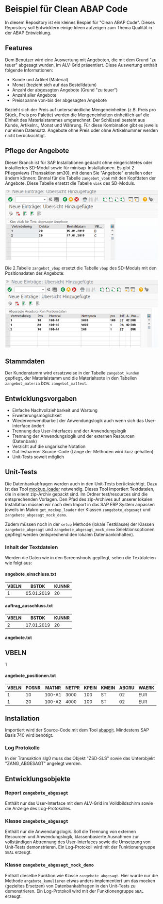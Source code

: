 # Beispiel für Clean ABAP Code #
In diesem Repository ist ein kleines Bespiel für "Clean ABAP Code". Dieses
Repository soll Entwicklern einige Ideen aufzeigen zum Thema Qualität in der ABAP Entwicklung.

## Features ##
Dem Benutzer wird eine Auswertung mit Angeboten, die mit dem Grund "zu teuer"
abgesagt wurden, im ALV-Grid präsentiert. Diese Auswertung enthält folgende Informationen:
* Kunde und Artikel (Material)
* Monat (bezieht sich auf das Bestelldatum)
* Anzahl der abgesagten Angebote (Grund "zu teuer")
* Anzahl aller Angebote
* Preisspanne von-bis der abgesagten Angebote

Bezieht sich der Preis auf unterschiedliche Mengeneinheiten (z.B. Preis pro
Stück, Preis pro Palette) werden die Mengeneinheiten einheitlich auf die Einheit
des Materialstammes umgerechnet.
Der Schlüssel besteht aus Kunde, Artikelnr., Monat und Währung. Für diese
Kombination gibt es jeweils nur einen Datensatz.
Angebote ohne Preis oder ohne Artikelnummer werden nicht berücksichtigt.

## Pflege der Angebote ##
Dieser Branch ist für SAP Installationen gedacht ohne eingerichtetes oder
installiertes SD-Modul sowie für minisap-Installationen. Es gibt 2 Pflegeviews
(Transaktion sm30), mit denen Sie "Angebote" erstellen oder ändern können:
Einmal für die Tabelle ```zangebot_vbak``` mit den Kopfdaten der Angebote. Diese Tabelle ersetzt die Tabelle ```vbak``` des SD-Moduls.

![Pflege zangebot_vbak](https://raw.githubusercontent.com/germanysources/clean_code_demo/without_sd_tables/docs/pflege_kopfdaten.png)

Die 2.Tabelle ```zangebot_vbap``` ersetzt die Tabelle ```vbap``` des SD-Moduls mit den Positionsdaten der Angebote:

![Pflege zangebot_vbap](https://raw.githubusercontent.com/germanysources/clean_code_demo/without_sd_tables/docs/pflege_positionsdaten.png)

## Stammdaten ##
Der Kundenstamm wird ersatzweise in der Tabelle ```zangebot_kunden```
gepflegt, der Materialstamm und die Materialtexte in den Tabellen
```zangebot_materia``` bzw. ```zangebot_mattext```.

## Entwicklungsvorgaben ##
* Einfache Nachvollziehbarkeit und Wartung
* Erweiterungsmöglichkeit
* Wiederverwendbarkeit der Anwendungslogik auch wenn sich das User-Interface ändert
* Trennung des User-Interfaces und der Anwendungslogik
* Trennung der Anwendungslogik und der externen Resourcen (Datenbank)
* Verzicht auf die ungarische Notation
* Gut lesbarerer Source-Code (Länge der Methoden wird kurz gehalten)
* Unit-Tests soweit möglich

## Unit-Tests ##
Die Datenbankabfragen werden auch in den Unit-Tests berücksichtigt. Dazu ist das
Tool [mockup_loader](https://github.com/sbcgua/mockup_loader) notwendig.
Dieses Tool importiert Textdateien, die in einem zip-Archiv gepackt sind.
Im Ordner test/resources sind die entsprechenden Vorlagen.
Den Pfad des zip-Archives auf unserer lokalen Installation müssen wir nach dem Import in das
SAP ERP System anpassen jeweils im Makro ```get_mockup_loader``` der Klassen ```zangebote_abgesagt``` und
```zangebote_abgesagt_mock_demo```.

Zudem müssen noch in der ```setup``` Methode (lokale Testklasse) der Klassen
```zangebote_abgesagt``` und ```zangebote_abgesagt_mock_demo```
Selektionsoptionen gepflegt werden (entsprechend den lokalen Datenbankinhalten).

### Inhalt der Textdateien ###
Werden die Daten wie in den Screenshoots gepflegt, sehen die Textdateien wie folgt aus:
#### angebote_einschluss.txt ####
VBELN | BSTDK | KUNNR
----- | ----- | -----
1 | 05.01.2019 | 20

#### auftrag_ausschluss.txt ####
VBELN | BSTDK | KUNNR
----- | ----- | -----
2 | 17.01.2019 | 20

#### angebote.txt ####
VBELN
-----
1

#### angebote_positionen.txt ####
VBELN | POSNR | MATNR | NETPR | KPEIN | KMEIN | ABGRU | WAERK
----- | ----- | ----- | ----- | ----- | ----- | ----- | -----
1 | 10 | 100-A1 | 3000 | 100 | ST | 02 | EUR
1 | 20 | 100-A2 | 4000 | 100 | ST | 02 | EUR

## Installation ##
Importiert wird der Source-Code mit dem Tool [abapgit](https://github.com/larshp/abapgit).
Mindestens SAP Basis 740 wird benötigt.

### Log Protokolle ###
In der Transaktion slg0 muss das Objekt "ZSD-SLS" sowie das Unterobjekt "ZANG_ABGESAGT"
angelegt werden.

## Entwicklungsobjekte ##
### Report ```zangebote_abgesagt``` ###
Enthält nur das User-Interface mit dem ALV-Grid im Volldbildschirm sowie die
Anzeige des Log-Protokolles. 

### Klasse ```zangebote_abgesagt```  ###
Enthält nur die Anwendungslogik. Soll die Trennung von externen Resourcen
und Anwendungslogik, klassenbasierte Ausnahmen zur vollständigen Abtrennung
des User-Interfaces sowie die Umsetzung von Unit-Tests demonstrieren.
Ein Log-Protokoll wird mit der Funktionengruppe ```SBAL``` erzeugt.

### Klasse ```zangebote_abgesagt_mock_demo``` ###
Enthält dieselbe Funktion wie Klasse ```zangebote_abgesagt```. Hier wurde
nur die Methode ```angebote_kumulieren``` etwas anders implementiert um das mocken
(gezieltes Ersetzen) von Datenbankabfragen in den Unit-Tests zu demonstrieren.
Ein Log-Protokoll wird mit der Funktionengruppe ```SBAL``` erzeugt.
